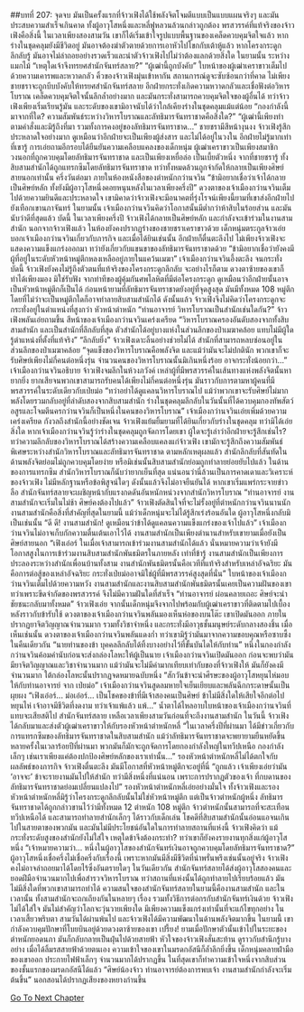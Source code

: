 ##บทที่ 207: จุดจบ
มันเป็นครั้งแรกที่จ้าวเฟิงได้ใช้พลังจิตโจมตีแบบเป็นแบบแผนจริงๆ และมันประสบความสำเร็จเกินคาด
ทั้งผู้อาวุโสหนึ่งและหลี่ฟูหลวนล้วนกล่าวถูกต้อง พรสวรรค์ที่แท้จริงของจ้าวเฟิงคือสิ่งนี้
ในเวลาเพียงสองสามวัน เขาก็ได้เริ่มเข้าใจรูปแบบพื้นฐานของเคล็ดควบคุมจิตใจแล้ว หากร่างในชุดคลุมยังมีชีวิตอยู่ มันอาจต้องฆ่าตัวตายด้วยการเอาหัวไปโขกกับเต้าหู้แล้ว หากโครงกระดูกลึกลับรู้ มันอาจไม่ล่าถอยอย่างรวดเร็วและนำตัวจ้าวเฟิงไปไม่ว่าต้องแลกด้วยสิ่งใด
ในยามนั้น ระหว่างแมกไม้
“เหตุใดเจ้าจึงทรยศสำนักจันทร์สลาย?”
“ผู้เฒ่านี้ถูกบังคับ”
ใบหน้าของผู้เฒ่าเคราขาวเต็มไปด้วยความเคารพและหวาดกลัว
คิ้วของจ้าวเฟิงมุ่นเข้าหากัน สถานการณ์ดูจะซับซ้อนกว่าที่คาด ไม่เพียงชายชราจะถูกบีบบังคับให้ทรยศสำนักจันทร์สลาย อีกฝ่ายกระทั่งเกิดความหวาดกลัวและเชื่อฟังต่อวิหารโบราณ
เคล็ดควบคุมจิตใจนั้นลึกล้ำอย่างมาก และมันกระทั่งสามารถควบคุมจิตใจของผู้อื่นได้ ทว่าจ้าวเฟิงเพียงเริ่มเรียนรู้มัน และระดับของเขามิอาจนับได้ว่าใกล้เคียงร่างในชุดคลุมแม้แต่น้อย
“กองกำลังนี้มาจากที่ใด? ความสัมพันธ์ระหว่างวิหารโบราณและลัทธิมารจันทราชาดคือสิ่งใด?”
“ผู้เฒ่านี้เพียงทำตามคำสั่งและมิรู้ถึงที่มา รวมทั้งการคงอยู่ของลัทธิมารจันทราชาด...”
ชายชรามีสีหน้างุนงง
จ้าวเฟิงรู้สึกประหลาดใจอย่างมาก ดูเหมือนว่าอีกฝ่ายจะเป็นเพียงผู้ส่งสาร และไม่ได้อยู่ในวงใน อีกฝ่ายไม่รู้มากเท่าที่เขารู้
การเอ่ยถามอีกรอบได้ยืนยันความเคลือบแคลงของเด็กหนุ่ม
ผู้เฒ่าเคราขาวเป็นเพียงสมาชิกวงนอกที่ถูกควบคุมโดยลัทธิมารจันทราชาด และเป็นเพียงเหยื่อล่อ เป็นเบี้ยตัวหนึ่ง
จากที่ชายชรารู้ ทั้งสิบสามสำนักได้ถูกแทรกซึมโดยลัทธิมารจันทราชาด ทว่าทั้งหมดล้วนถูกจำกัดให้กลายเป็นเพียงศิษย์สายนอกเท่านั้น
ครึ่งวันต่อมา
ภายในห้องหนังสือของตำหนักกว่านจวิน
“ข้ามิอยากเชื่อว่าเจ้าได้กลายเป็นศิษย์หลัก ทั้งยังมีผู้อาวุโสหนึ่งคอยหนุนหลังในเวลาเพียงครึ่งปี”
ดวงตาของเจ้าเมืองกว่านจวินเต็มไปด้วยความยินดีและประหลาดใจ เขามิคาดว่าจ้าวเฟิงจะมีอนาคตที่รุ่งโรจน์เพียงนี้ยามที่เขาส่งอีกฝ่ายไปยังเทือกเขานภาจันทร์
ในยามนั้น เจ้าเมืองกว่านจวินคิดว่าโอกาสนั้นมีต่ำกว่าห้าสิบในร้อยส่วน และมันนับว่าดีที่สุดแล้ว
บัดนี้ ในเวลาเพียงครึ่งปี จ้าวเฟิงได้กลายเป็นศิษย์หลัก และกำลังจะเข้าร่วมในงานสามสำนัก
นอกจากจ้าวเฟิงแล้ว ในห้องยังคงปรากฏร่างของชายชราเคราขาวด้วย
เด็กหนุ่มตระกูลจ้าวเอ่ยบอกเจ้าเมืองกว่านจวินเกี่ยวกับภารกิจ และเมื่อได้ยินเช่นนั้น อีกฝ่ายก็ตื่นตะลึงไป ไม่เพียงจ้าวเฟิงจะแสดงความแข็งแกร่งออกมา ทว่ายังเกี่ยวกับแขนขาของลัทธิมารจันทราชาดด้วย
“ข้ามิอยากเชื่อว่ายังคงมีผู้ที่อยู่ในระดับหัวหน้าหมู่ตึกหลงเหลืออยู่ภายในแคว้นเมฆา”
เจ้าเมืองกว่านจวินอึ้งตะลึง
จนกระทั่งบัดนี้ จ้าวเฟิงยังคงไม่รู้ถึงตัวตนที่แท้จริงของโครงกระดูกลึกลับ จะอย่างไรก็ตาม ดวงตาซ้ายของเขาก็ทำได้เพียงมอง มิใช่รับฟัง
จากท่าทีของผู้คุ้มกันศพโลหิตที่มีต่อโครงกระดูก ดูเหมือนว่าอีกฝ่ายนั้นอาจเป็นหัวหน้าหมู่ตึกก็เป็นได้
ก่อนหน้ายามที่ลัทธิมารจันทราชาดยังอยู่ที่จุดสูงสุด มันมีทั้งหมด 108 หมู่ตึก โดยที่ไม่ว่าจะเป็นหมู่ตึกใดก็อาจทำลายสิบสามสำนักได้
ดังนั้นแล้ว จ้าวเฟิงจึงไม่คิดว่าโครงกระดูกจะกระทั่งอยู่ในตำแหน่งที่สูงกว่า หัวหน้าตำหนัก
“ท่านอาจารย์ วิหารโบราณเป็นสำนักเช่นใดกัน?” จ้าวเฟิงพลันเอ่ยถามขึ้น
สีหน้าของเจ้าเมืองกว่านจวินเคร่งเครียด
“วิหารโบราณครองอันดับสองจากทั้งสิบสามสำนัก และเป็นสำนักที่ลึกลับที่สุด ตัวสำนักได้อยู่บางแห่งในส่วนลึกของป่าเมฆาคล้อย แทบไม่มีผู้ใดรู้ตำแหน่งที่ตั้งที่แท้จริง”
“ลึกลับยิ่ง”
จ้าวเฟิงเดาะลิ้นอย่างช่วยไม่ได้
สำนักที่สามารถหลบซ่อนอยู่ในส่วนลึกของป่าเมฆาคล้อย
“จุดแข็งของวิหารโบราณคือพลังจิต และแม้ว่ามันจะไม่ปกตินัก พวกเขาก็จะรับศิษย์เพียงไม่กี่คนต่อหนึ่งรุ่น จำนวนคนของวิหารโบราณนั้นมิเกินหนึ่งร้อย อาจกระทั่งน้อยกว่า...” เจ้าเมืองกว่านจวินอธิบาย
จ้าวเฟิงจมลึกในห้วงภวังค์ เหล่าผู้ที่มีพรสวรรค์ในเส้นทางแห่งพลังจิตนั้นหายากยิ่ง ยากเสียจนพวกเขาสามารถรับคนได้เพียงไม่กี่คนต่อหนึ่งรุ่น มันราวกับการตามหาผู้คนที่มีพรสวรรค์ในระดับเดียวกับเป่ยม่อ
“ทว่าอย่าได้ดูแคลนวิหารโบราณไป แม้ว่าพวกเขาจะรับศิษย์ไม่มาก พลังโดยรวมกลับอยู่ที่ลำดับสองจากสิบสามสำนัก ร่างในชุดคลุมลึกลับในวันนั้นที่ได้ควบคุมกองทัพสัตว์อสูรและโจมตีนครกว่านจวินก็เป็นหนึ่งในคนของวิหารโบราณ” เจ้าเมืองกว่านจวินเอ่ยเพิ่มด้วยความเคร่งเครียด กังวลถึงสำนักนี้อย่างชัดเจน
จ้าวเฟิงแย้มยิ้มยามที่ได้ยินเกี่ยวกับร่างในชุดคลุม ทว่ามิได้เอ่ยสิ่งใด หากเจ้าเมืองกว่านจวินรู้ว่าร่างในชุดคลุมถูกจัดการโดยเขา ผู้ใดจะรู้เล่าว่าอีกฝ่ายจะรู้สึกเช่นไร?
ทว่าความลึกลับของวิหารโบราณได้สร้างความเคลือบแคลงแก่จ้าวเฟิง
เขามักจะรู้สึกถึงความสัมพันธ์พิเศษระหว่างสำนักวิหารโบราณและลัทธิมารจันทราชาด
ตามหลักเหตุผลแล้ว สำนักลึกลับที่สันทัดในด้านพลังจิตย่อมไม่ถูกควบคุมโดยง่าย หรือมิเช่นนั้นสิบสามสำนักย่อมถูกทำลายย่อยยับไปแล้ว
ในด้านของการแทรกซึม สำนักวิหารโบราณก็นับว่ายากเย็นที่สุด
แน่นอนว่านี่ล้วนเป็นการคาดเดาและวิเคราะห์ของจ้าวเฟิง ไม่มีหลักฐานหรือข้อพิสูจน์ใดๆ ดังนั้นแล้วจึงไม่อาจยืนยันได้
หากเขาเริ่มแพร่กระจายข่าวลือ สำนักจันทร์สลายจะเผชิญหน้ากับแรงกดดันอันหนักหน่วงจากสำนักวิหารโบราณ
“ท่านอาจารย์ งานสามสำนักจะเริ่มในไม่ช้า ศิษย์คงต้องไปแล้ว”
จ้าวเฟิงตัดสินใจที่จะไม่รั้งอยู่ที่ตำหนักกว่านจวินนานนัก
งานสามสำนักคือสิ่งที่สำคัญที่สุดในยามนี้ แม้ว่าเด็กหนุ่มจะไม่ได้รู้สึกเร่งร้อนอันใด ผู้อาวุโสหนึ่งกลับมิเป็นเช่นนั้น
“ดี ดี! งานสามสำนัก! ดูเหมือนว่าข้าได้ดูแคลนความแข็งแกร่งของเจ้าไปแล้ว”
เจ้าเมืองกว่านจวินไม่อาจเก็บกักความตื่นเต้นเอาไว้ได้ งานสามสำนักเป็นเพียงตำนานสำหรับเขายามเมื่อยังเป็นศิษย์สายนอก
“เฟิงเอ๋อร์ ในเมื่อเจ้าสามารถเข้าร่วมงานสามสำนักได้แล้ว นั่นหมายความว่าเจ้ายังมีโอกาสสูงในการเข้าร่วมงานสิบสามสำนักพันธมิตรในภายหลัง เท่าที่ข้ารู้ งานสามสำนักเป็นเพียงการประลองระหว่างสำนักเพื่อนบ้านทั้งสาม งานสำนักพันธมิตรนั้นคือเวทีที่แท้จริงสำหรับเหล่าอัจฉริยะ มันคือการต่อสู้ของเหล่าอัจฉริยะ กระทั่งเป่ยม่ออาจมิใช่ผู้ที่มีพรสวรรค์สูงสุดที่นั่น”
ใบหน้าของเจ้าเมืองกว่านจวินเต็มไปด้วยความหวัง
งานสามสำนักและงานสิบสามสำนักพันธมิตรนั้นเคยเป็นความฝันของเขา ทว่าเพราะขีดจำกัดของพรสวรรค์ จึงไม่มีความฝันใดที่สำเร็จ
“ท่านอาจารย์ ผ่อนคลายเถอะ ศิษย์จะนำชัยชนะกลับมาทั้งหมด” จ้าวเฟิงเอ่ย
จากนั้นเด็กหนุ่มจึงจากไปพร้อมกับผู้เฒ่าเคราขาวที่ติดตามไปเบื้องหลังราวกับข้ารับใช้
ดวงตาของเจ้าเมืองกว่านจวินพลันมองเห็นห่อของบนโต๊ะ เขาเปิดมันออก ภายในปรากฏยาจิตวิญญาณจำนวนมาก รวมทั้งวิชาจำหนึ่ง และกระทั่งมีอาวุธชั้นมนุษย์ระดับกลางสองชิ้น
เมื่อเห็นเช่นนั้น ดวงตาของเจ้าเมืองกว่านจวินพลันแดงก่ำ ทว่าเขามิรู้ว่ามันมาจากความขอบคุณหรือซาบซึ้ง
ในคืนเดียวกัน
“นายท่านของข้า บุคคลลึกลับได้ทิ้งบางอย่างไว้ที่ขั้นบันไดให้กับท่าน”
หนึ่งในกองกำลังกว่านจวินค้อมคำนับก่อนจะส่งกล่องโลหะให้ผู้เป็นนาย
เจ้าเมืองกว่านจวินเปิดมันออก ก่อนจะพบว่ามันมียาจิตวิญญาณและวิชาจำนวนมาก แม้ว่ามันจะไม่มีค่ามากเทียบเท่ากับของที่จ้าวเฟิงให้ มันก็ยังคงมีจำนวนมาก
ใต้กล่องโลหะนั้นปรากฏจดหมายฉบับหนึ่ง
“สักวันข้าจะนำศีรษะของผู้อาวุโสหยุนไห่มอบให้กับท่านอาจารย์
จาก เป่ยม่อ”
เจ้าเมืองกว่านจวินสูดลมหายใจเย็นเยียบและพลันฉีกกระดาษนั้นเป็นผุยผง
“เฟิงเอ๋อร์... ม่อเอ๋อร์... เป็นโชคของข้าที่มีเจ้าสองคนเป็นศิษย์ ข้าไม่มีสิ่งใดให้เสียใจอีกต่อไป หยุนไห่ เจ้าอาจมีชีวิตที่งดงาม ทว่าเจ้าแพ้แล้ว แพ้...”
น้ำตาได้ไหลอาบใบหน้าของเจ้าเมืองกว่านจวินที่แทบจะเสียสติไป
สำนักจันทร์สลาย
เหลือเวลาเพียงสามวันก่อนที่จะถึงงานสามสำนัก
ในวันนี้ จ้าวเฟิงได้กลับมาและส่งตัวผู้เฒ่าเคราขาวให้กับรองหัวหน้าตำหนักหลี่
“ในเวลาครึ่งปีที่ผ่านมา ได้มีข่าวเกี่ยวกับการแทรกซึมของลัทธิมารจันทราชาดในสิบสามสำนัก แม้ว่าลัทธิมารจันทราชาดจะพยายามยืนหยัดขึ้นหลายครั้งในเวลาร้อยปีที่ผ่านมา พวกมันก็มักจะถูกจัดการโดยกองกำลังใหญ่ในทวีปเหนือ กองกำลังเล็กๆ เช่นเราเพียงแค่ต้องปกป้องศิษย์หลักของเราเท่านั้น...”
รองหัวหน้าตำหนักหลี่ไม่ได้ตกใจกับผลลัพธ์ของภารกิจ
จ้าวเฟิงตื่นตะลึง มันมีโอกาสที่หัวหน้าหมู่ตึกจะอยู่ที่นี่
“ถูกแล้ว เจ้าเพียงเอ่ยว่ามัน ‘อาจจะ’  ข้าจะรายงานมันไปให้สำนัก ทว่ามีสิ่งหนึ่งที่แน่นอน เพราะการปรากฏตัวของเจ้า ที่กบดานของลัทธิมารจันทราชาดย่อมเปลี่ยนแปลงไป” รองหัวหน้าตำหนักหลี่เอ่ยอย่างมั่นใจ
ทั้งจ้าวเฟิงและรองหัวหน้าตำหนักหลี่มิรู้ว่าโครงกระดูกลึกลับนั้นไม่ใช่หัวหน้าหมู่ตึก แต่เป็นจ้าวตำหนักผู้หนึ่ง
ลัทธิมารจันทราชาดได้ถูกกล่าวขานไว้ว่ามีทั้งหมด 12 ตำหนัก 108 หมู่ตึก
จ้าวตำหนักนั้นสามารถที่จะสะเทือนทวีปเหนือได้ และสามารถทำลายสำนักเล็กๆ ได้ราวกับเด็กเล่น
โชคดีที่สิบสามสำนักนั้นอ่อนแอจนเกินไปในสายตาของพวกมัน และมันไม่มีประโยชน์อันใดในการทำลายสถานที่แห่งนี้
จ้าวเฟิงคิดว่า แม้กระทั่งระดับสูงของสำนักยังไม่ใส่ใจ เหตุใดข้าจึงต้องกระทำ?
ทว่าเขาก็ยังคงรายงานทุกสิ่งแก่ผู้อาวุโสหนึ่ง
“เจ้าหมายความว่า... หนึ่งในผู้อาวุโสของสำนักจันทร์เงินอาจถูกควบคุมโดยลัทธิมารจันทราชาด?”
ผู้อาวุโสหนึ่งเชื่อครึ่งไม่เชื่อครึ่งกับเรื่องนี้ เพราะหากมันมีสิ่งมีชีวิตที่น่าพรั่นพรึงเช่นนั้นอยู่จริง จ้าวเฟิงคงไม่อาจล่าถอยมาได้โดยไร้ซึ่งอันตรายใดๆ
ในวันเดียวกัน
สำนักจันทร์สลายได้ส่งผู้อาวุโสสองคนและยอดฝีมือจำนวนมากไปเพื่อสำรวจวิหารโบราณ ทว่าสถานที่แห่งนั้นได้ถูกทำลายไปเรียบร้อยแล้ว
มันไม่มีสิ่งใดที่พวกเขาสามารถทำได้
ความสนใจของสำนักจันทร์สลายในยามนี้คืองานสามสำนัก และในเวลานั้น ทั้งสามสำนักจะถกเถียงกันในหลายๆ เรื่อง รวมทั้งวิธีการต่อกรกับสำนักจันทร์เงินด้วย
จ้าวเฟิงไม่ได้ใส่ใจ มันไม่สำคัญว่าโลกจะวุ่นวายเพียงใด มีเพียงความแข็งแกร่งเท่านั้นที่จะแก้ไขทุกอย่าง
ในเวลาเสี้ยวพริบตา สามวันได้ผ่านพ้นไป และจ้าวเฟิงได้มีความพัฒนาในด้านพลังจิตมากขึ้น
ในยามนี้ เขากำลังควบคุมปักษาที่โบยบินอยู่ด้วยดวงตาซ้ายของเขา
เปรี้ยง!
ยามเมื่อปักษาตัวนั้นเข้าไปในระยะของตำหนักยอดนภา มันก็กลับกลายเป็นฝุ่นไปด้วยสายฟ้า
หัวใจของจ้าวเฟิงสั่นสะท้าน ดูราวกับสำนึกรู้บางอย่าง เมื่อได้ลิ้มรสสายฟ้าด้วยตนเอง ความเข้าใจของเขาในมรดกอัสนีก็ล้ำลึกยิ่งขึ้น
เด็กหนุ่มคลายฝ่ามือของเขาออก ประกายไฟฟ้าเล็กๆ จำนวนมากได้ปรากฏขึ้น
ในที่สุดเขาก็ทำความเข้าใจหนึ่งจากสิบส่วนของชั้นแรกของมรดกอัสนีได้แล้ว
“ศิษย์น้องจ้าว ท่านอาจารย์ต้องการพบเจ้า งานสามสำนักกำลังจะเริ่มต้นขึ้น”
นอกสอนได้ปรากฏเสียงของหยางก่านขึ้น


[Go To Next Chapter]( ./24.md)